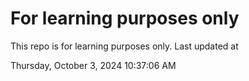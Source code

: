 # For learning purposes only
This repo is for learning purposes only.
Last updated at

Thursday, October 3, 2024 10:37:06 AM

